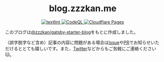 <h1 align="center">
   blog.zzzkan.me
</h1>
<p align="center">
  <a href="https://github.com/zzzkan/blog.zzzkan.me/actions/workflows/textlint.yml">
    <img src="https://github.com/zzzkan/blog.zzzkan.me/actions/workflows/textlint.yml/badge.svg" alt="textlint" />
  </a>
  <a href="https://github.com/zzzkan/blog.zzzkan.me/actions/workflows/codeql.yml">
    <img src="https://github.com/zzzkan/blog.zzzkan.me/actions/workflows/codeql.yml/badge.svg" alt="CodeQL" />
  </a>
  <a href="https://github.com/zzzkan/blog.zzzkan.me/actions/workflows/cloudflare-pages.yml">
    <img src="https://github.com/zzzkan/blog.zzzkan.me/actions/workflows/cloudflare-pages.yml/badge.svg?branch=main" alt="Cloudflare Pages" />
  </a>
</p>

このブログは[@zzzkan/gatsby-starter-blog](https://github.com/zzzkan/gatsby-starter-blog)をもとに作成しました。

（誤字脱字など含め）記事の内容に問題がある場合は[Issue](https://github.com/zzzkan/blog.zzzkan.me/issues)や[PR](https://github.com/zzzkan/blog.zzzkan.me/pulls)でお知らせいただけるととても嬉しいです。また、[Twitter](https://twitter.com/_zzzkan)などからもご気軽にご連絡ください 🐱。
